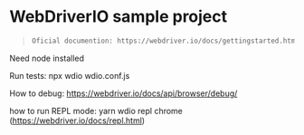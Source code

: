 # WebDriverIO sample project


> ```bash
> Oficial documention: https://webdriver.io/docs/gettingstarted.html)
> ```


Need node installed

Run tests: npx wdio wdio.conf.js

How to debug: https://webdriver.io/docs/api/browser/debug/

how to run REPL mode: yarn wdio repl chrome (https://webdriver.io/docs/repl.html)